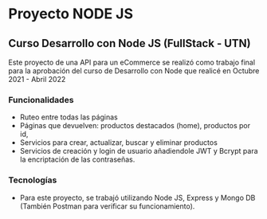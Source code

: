 # Proyecto NODE JS

## Curso Desarrollo con Node JS (FullStack - UTN)
Este proyecto de una API para un eCommerce se realizó como trabajo final para la aprobación del curso de Desarrollo con Node que realicé en Octubre 2021 - Abril 2022

### Funcionalidades
 - Ruteo entre todas las páginas 
 - Páginas que devuelven: productos destacados (home), productos por id, 
 - Servicios para crear, actualizar, buscar y eliminar productos
 - Servicios de creación y login de usuario añadiendole JWT y Bcrypt para la encriptación de las contraseñas.


### Tecnologías
- Para este proyecto, se trabajó utilizando Node JS, Express y Mongo DB (También Postman para verificar su funcionamiento).
